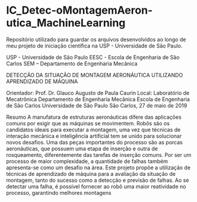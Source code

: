 # IC_Detec-oMontagemAeron-utica_MachineLearning
Repositório utilizado para guardar os arquivos desenvolvidos ao longo de meu projeto de iniciação científica na USP - Universidade de São Paulo.

USP - Universidade de São Paulo
EESC - Escola de Engenharia de São Carlos
SEM – Departamento de Engenharia Mecânica

DETECÇÃO DA SITUAÇÃO DE MONTAGEM AERONÁUTICA
UTILIZANDO APRENDIZADO DE MÁQUINA

Orientador: Prof. Dr. Glauco Augusto de Paula Caurin
Local: Laboratório de Mecatrônica
Departamento de Engenharia Mecânica
Escola de Engenharia de São Carlos
Universidade de São Paulo
São Carlos, 27 de maio de 2019

Resumo
A manufatura de estruturas aeronáuticas difere das aplicações comuns por exigir que
as máquinas se movimentem. Robôs são os candidatos ideais para executar a montagem,
uma vez que técnicas de interação mecânica e inteligência artificial tem se unido para
solucionar novos desafios. Uma das peças importantes do processo são as porcas
aeronáuticas, que possuem uma etapa de inserção e outra de rosqueamento, diferentemente
das tarefas de inserção comuns. Por ser um processo de maior complexidade, a quantidade
de falhas também apresenta-se como um desafio na área. Este projeto propõe a utilização
de técnicas de aprendizado de máquina para a avaliação da situação de montagem, tanto do
sucesso como a detecção e previsão de falhas. Ao se detectar uma falha, é possível fornecer
ao robô uma maior reatividade no processo, garantindo melhores montagens
